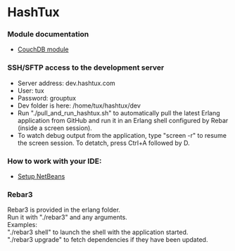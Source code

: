# HashTux
### Module documentation
* [CouchDB module](https://github.com/TacoVox/HashTux/blob/master/CouchDB.MD)
### SSH/SFTP access to the development server
* Server address: dev.hashtux.com
* User: tux
* Password: grouptux
* Dev folder is here: /home/tux/hashtux/dev
* Run "./pull_and_run_hashtux.sh" to automatically pull the latest Erlang application from GitHub and run it in an Erlang shell configured by Rebar (inside a screen session).
* To watch debug output from the application, type "screen -r" to resume the screen session. To detatch, press Ctrl+A followed by D.

### How to work with your IDE:
* [Setup NetBeans](https://github.com/TacoVox/HashTux/blob/master/NetBeansSetup.MD)

### Rebar3
Rebar3 is provided in the erlang folder.<br />
Run it with "./rebar3" and any arguments.<br />
Examples: <br />
"./rebar3 shell" to launch the shell with the application started.<br />
"./rebar3 upgrade" to fetch dependencies if they have been updated. <br />
